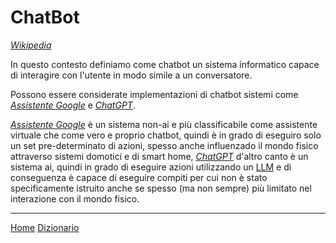 # ChatBot

[*Wikipedia*](https://en.wikipedia.org/wiki/Chatbot)

In questo contesto definiamo come chatbot un sistema informatico capace di interagire con l'utente in modo simile a un conversatore.

Possono essere considerate implementazioni di chatbot sistemi come [*Assistente Google*](https://assistant.google.com/) e [*ChatGPT*](https://openai.com/index/chatgpt/).

[*Assistente Google*](https://assistant.google.com/) è un sistema non-ai e più classificabile come assistente virtuale che come vero e proprio chatbot, quindi è in grado di eseguiro solo un set pre-determinato di azioni, spesso anche influenzado il mondo fisico attraverso sistemi domotici e di smart home, [*ChatGPT*](https://openai.com/index/chatgpt/) d'altro canto è un sistema ai, quindi in grado di eseguire azioni utilizzando un [LLM](/docs/dictionary/llm.md) e di conseguenza è capace di eseguire compiti per cui non è stato specificamente istruito anche se spesso (ma non sempre) più limitato nel interazione con il mondo fisico.

---
[Home](/indice.md) [Dizionario](/docs/dictionary/indice.md)